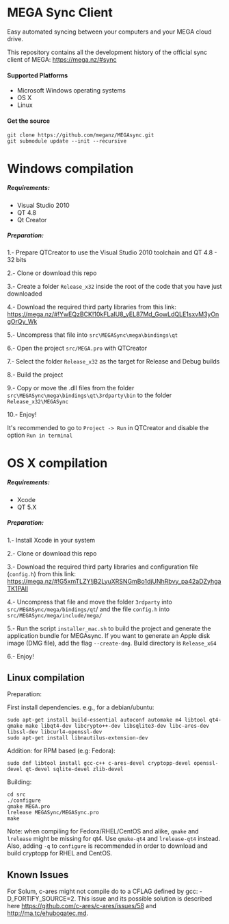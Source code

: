 MEGA Sync Client
================

Easy automated syncing between your computers and your MEGA cloud drive.

This repository contains all the development history of the official sync client of MEGA:
https://mega.nz/#sync

#### Supported Platforms

* Microsoft Windows operating systems
* OS X
* Linux

#### Get the source
```
git clone https://github.com/meganz/MEGAsync.git
git submodule update --init --recursive
```

# Windows compilation

##### Requirements:
* Visual Studio 2010
* QT 4.8
* Qt Creator

##### Preparation:
1.- Prepare QTCreator to use the Visual Studio 2010 toolchain and QT 4.8 - 32 bits

2.- Clone or download this repo

3.- Create a folder `Release_x32` inside the root of the code that you have just downloaded

4.- Download the required third party libraries from this link:
https://mega.nz/#!YwEQzBCK!10kFLaIU8_yEL87Md_GowLdQLE1sxvM3yOngOrQy_Wk

5.- Uncompress that file into `src\MEGASync\mega\bindings\qt`

6.- Open the project `src/MEGA.pro` with QTCreator

7.- Select the folder `Release_x32` as the target for Release and Debug builds

8.- Build the project

9.- Copy or move the .dll files from the folder `src\MEGASync\mega\bindings\qt\3rdparty\bin` to the folder `Release_x32\MEGASync`

10.-  Enjoy!

It's recommended to go to `Project -> Run` in QTCreator and disable the option `Run in terminal`

# OS X compilation

##### Requirements:
* Xcode
* QT 5.X

##### Preparation:
1.- Install Xcode in your system

2.- Clone or download this repo

3.- Download the required third party libraries and configuration file (`config.h`) from this link:
https://mega.nz/#!G5xmTLZY!jB2LyuXRSNGmBo1djUNhRbvy_pa42aDZyhgaTK1PAlI

4.- Uncompress that file and move the folder `3rdparty` into `src/MEGASync/mega/bindings/qt`/ and the file `config.h` into `src/MEGASync/mega/include/mega/`

5.- Run the script `installer_mac.sh` to build the project and generate the application bundle for MEGAsync. If you want to generate an Apple disk image (DMG file), add the flag `--create-dmg`. Build directory is `Release_x64`

6.- Enjoy!

## Linux compilation

Preparation:

First install dependencies. e.g., for a debian/ubuntu:
```
sudo apt-get install build-essential autoconf automake m4 libtool qt4-qmake make libqt4-dev libcrypto++-dev libsqlite3-dev libc-ares-dev libssl-dev libcurl4-openssl-dev
sudo apt-get install libnautilus-extension-dev
```

Addition: for RPM based (e.g: Fedora): 
```
sudo dnf libtool install gcc-c++ c-ares-devel cryptopp-devel openssl-devel qt-devel sqlite-devel zlib-devel
```

Building:
```
cd src
./configure
qmake MEGA.pro
lrelease MEGASync/MEGASync.pro
make
```

Note: when compiling for Fedora/RHEL/CentOS and alike, `qmake` and `lrelease` might be missing for qt4. Use `qmake-qt4` and `lrelease-qt4` instead. Also, adding `-q` to `configure` is recommended in order to download and build cryptopp for RHEL and CentOS.

Known Issues
------------
For Solum, c-ares might not compile do to a CFLAG defined by gcc: -D_FORTIFY_SOURCE=2. This issue and its possible solution is described here https://github.com/c-ares/c-ares/issues/58 and http://ma.tc/ehuboqatec.md.
